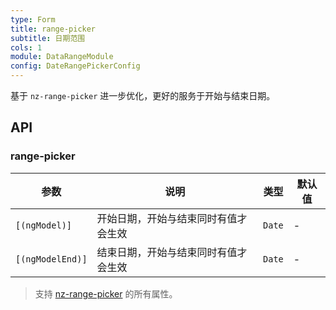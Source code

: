 ```yaml
---
type: Form
title: range-picker
subtitle: 日期范围
cols: 1
module: DataRangeModule
config: DateRangePickerConfig
---
```


基于 `nz-range-picker` 进一步优化，更好的服务于开始与结束日期。

## API

### range-picker

参数 | 说明 | 类型 | 默认值
----|------|-----|------
`[(ngModel)]` | 开始日期，开始与结束同时有值才会生效 | `Date` | -
`[(ngModelEnd)]` | 结束日期，开始与结束同时有值才会生效 | `Date` | -

> 支持 [nz-range-picker](https://ng.ant.design/components/date-picker/zh#nz-range-picker) 的所有属性。
